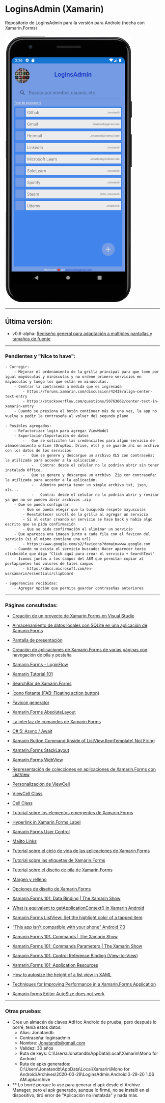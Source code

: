 # LoginsAdmin (Xamarin)


Repositorio de LoginsAdmin para la versión para Android (hecha con Xamarin.Forms)

<img src="Screenshot_v0.6-alpha.png" alt="LoginsAdmin | Administrador de credenciales - Hecho con ❤ por Jonatandb! (Versión C#/Xamarin.Forms - Android)"/>

---

## Última versión:
- v0.6-alpha: <a href="https://github.com/Jonatandb/LoginsAdmin-Xamarin-/releases/tag/v0.6-alpha">Rediseño general para adaptación a múltiples pantallas y tamaños de fuente</a>

---	

### Pendientes y "Nice to have":

    - Corregir:
        - Mejorar el ordenamiento de la grilla principal para que tome por igual mayúsculas y minúsculas y no ordene primero servicios en mayúsculas y luego los que están en minúsculas.
        - Centrar la contraseña a medida que es ingresada
            - https://forums.xamarin.com/discussion/42438/align-center-text-entry
            - https://stackoverflow.com/questions/50763662/center-text-in-xamarin-entry
        - Cuando se presiona el botón continuar más de una vez, la app no vuelve a pedir la contraseña al volver del segundo plano

    - Posibles agregados:
        - Refactorizar login para agregar ViewModel
	    - Exportación/Importación de datos
            -   Que se soliciten las credenciales para algún servicio de almacenamiento online (DropBox, Drive, etc) y se guarde ahí un archivo con los datos de los servicios
            -   Que se genere y descargue un archivo XLS con contraseña: la utilizada para acceder a la aplicación.
                -   Contra: desde el celular no lo podrían abrir sin tener instalado Office.
            -   Que se genere y descargue un archivo .Zip con contraseña: la utilizada para acceder a la aplicación.
                -   Adentro podría tener un simple archivo txt, json, xls...
                -   Contra: desde el celular no lo podrían abrir y revisar ya que no se pueden abrir archivos .zip
	    - Que se pueda configurar:
            - Que se pueda elegir que la busqueda respete mayusculas
		    - Reestablecer scroll de la grilla al agregar un servicio
		    - Si al estar creando un servicio se hace back y había algo escrito que se pida confirmación
		    - Que se pida confirmación al eliminar un servicio
	    - Que aparezca una imagen junto a cada fila con el favicon del servicio (si el mismo contiene una url)
            - https://www.google.com/s2/favicons?domain=www.google.com
	    - Cuando no exista el servicio buscado: Hacer aparecer texto clickeable que diga "Click aquí para crear el servicio + SearchText"
	    - Iconos juntos a los campos del ABM que permitan copiar al portapapeles los valores de tales campos
		    - https://docs.microsoft.com/en-us/xamarin/essentials/clipboard

    - Sugerencias recibidas:
        - Agregar opción que permita guardar contraseñas anteriores

---

### Páginas consultadas:

 - <a href="https://docs.microsoft.com/es-es/learn/modules/create-a-mobile-app-with-xamarin-forms/2-create-a-xf-project-in-vs" target="_blank">Creación de un proyecto de Xamarin.Forms en Visual Studio</a>

 - <a href="https://docs.microsoft.com/es-es/learn/modules/store-local-data-with-sqlite/" target="_blank">Almacenamiento de datos locales con SQLite en una aplicación de Xamarin.Forms</a>

 - <a href="https://docs.microsoft.com/es-es/xamarin/android/user-interface/splash-screen" target="_blank">Pantalla de presentación</a>
 
 - <a href="https://docs.microsoft.com/es-es/learn/modules/create-multi-page-xamarin-forms-apps-with-stack-and-tab-navigation/" target="_blank">Creación de aplicaciones de Xamarin.Forms de varias páginas con navegación de pila y pestaña</a>
 
 - <a href="https://docs.microsoft.com/es-es/samples/xamarin/xamarin-forms-samples/navigation-loginflow/" target="_blank">Xamarin.Forms - LoginFlow</a>

 - <a href="https://channel9.msdn.com/Series/Xamarin-101" target="_blank">Xamarin Tutorial 101</a>

 - <a href="https://docs.microsoft.com/es-es/xamarin/xamarin-forms/user-interface/searchbar" target="_blank">SearchBar de Xamarin.Forms</a>

 - <a href="https://stackoverflow.com/questions/54517874/how-to-make-a-floating-action-button-in-xamarin-forms" target="_blank">Ícono flotante (FAB: Floating action button)</a>

 - <a href="https://favicon.io/favicon-generator/" target="_blank">Favicon generator</a>

 - <a href="https://docs.microsoft.com/es-es/xamarin/xamarin-forms/user-interface/layouts/absolute-layout" target="_blank">Xamarin.Forms AbsoluteLayout</a>

 - <a href="https://docs.microsoft.com/es-es/xamarin/xamarin-forms/app-fundamentals/data-binding/commanding#using-command-parameters" target="_blank">La interfaz de comandos de Xamarin.Forms</a>

 - <a href="https://geeks.ms/etomas/2011/09/17/c-5-async-await/" target="_blank">C# 5: Async / Await</a>

 - <a href="https://stackoverflow.com/questions/46332349/xamarin-button-command-inside-of-listview-itemtemplate-not-firing" target="_blank">Xamarin Button Command (inside of ListView.ItemTemplate) Not Firing</a>

 - <a href="https://docs.microsoft.com/es-es/xamarin/xamarin-forms/user-interface/layouts/stack-layout">Xamarin.Forms StackLayout</a>
 
 - <a href="https://docs.microsoft.com/es-es/xamarin/xamarin-forms/user-interface/webview?tabs=windows">Xamarin.Forms WebView</a>
 
 - <a href="https://docs.microsoft.com/es-es/learn/modules/display-collections-in-xamarin-forms-apps-with-listview/">Representación de colecciones en aplicaciones de Xamarin.Forms con ListView</a>
 
 - <a href="https://docs.microsoft.com/es-es/xamarin/xamarin-forms/app-fundamentals/custom-renderer/viewcell">Personalización de ViewCell</a>
 
 - <a href="https://docs.microsoft.com/en-us/dotnet/api/xamarin.forms.viewcell?view=xamarin-forms">ViewCell Class</a>
 
 - <a href="https://docs.microsoft.com/en-us/dotnet/api/xamarin.forms.cell?view=xamarin-forms">Cell Class</a>

 - <a href="https://docs.microsoft.com/es-es/xamarin/get-started/tutorials/pop-ups/?tabs=vswin">Tutorial sobre los elementos emergentes de Xamarin.Forms</a>

 - <a href="https://xamarinhelp.com/hyperlink-in-xamarin-forms-label/" target="_blank">Hyperlink in Xamarin.Forms Label</a>

 - <a href="https://xamarinhelp.com/xamarin-forms-user-control/" target="_blank">Xamarin Forms User Control</a>

 - <a href="https://css-tricks.com/snippets/html/mailto-links/" target="_blank">Mailto Links</a>

 - <a href="https://docs.microsoft.com/es-es/xamarin/get-started/tutorials/app-lifecycle/?tabs=vswin" target="_blank">Tutorial sobre el ciclo de vida de las aplicaciones de Xamarin.Forms</a>

 - <a href="https://docs.microsoft.com/es-es/xamarin/get-started/tutorials/label/?tabs=vswin">Tutorial sobre las etiquetas de Xamarin.Forms</a>

 - <a href="https://docs.microsoft.com/es-es/xamarin/get-started/tutorials/stacklayout/?tabs=vswin">Tutorial sobre el diseño de pila de Xamarin.Forms</a>

 - <a href="https://docs.microsoft.com/es-es/xamarin/xamarin-forms/user-interface/layouts/margin-and-padding">Margen y relleno</a>

 - <a href="https://docs.microsoft.com/es-es/xamarin/xamarin-forms/user-interface/layouts/layout-options">Opciones de diseño de Xamarin.Forms</a>

 - <a href="https://www.youtube.com/watch?v=pr03CYqhFr4&list=PLM75ZaNQS_FaEPpqVjfQdnFaSR1EWCeNZ&index=2&t=0s">Xamarin.Forms 101: Data Binding | The Xamarin Show</a>

 - <a href="https://forums.xamarin.com/discussion/11102/what-is-equivalent-to-getapplicationcontext-in-xamarin-android" target="_blank">What is equivalent to getApplicationContext() in Xamarin Android</a>

 - <a href="https://stackoverflow.com/questions/25885238/xamarin-forms-listview-set-the-highlight-color-of-a-tapped-item" target="_blank"> Xamarin.Forms ListView: Set the highlight color of a tapped item</a>

 - <a href="https://stackoverflow.com/questions/45767440/this-app-isnt-compatible-with-your-phone-android-7-0" target="_blank">“This app isn't compatible with your phone” Android 7.0</a>

 - <a href="https://www.youtube.com/watch?v=mqI6mMZTeVE&list=PLM75ZaNQS_FaEPpqVjfQdnFaSR1EWCeNZ&index=2" target="_blank">Xamarin.Forms 101: Commands | The Xamarin Show</a>

 - <a href="https://www.youtube.com/watch?v=4hYVgWI3APc&list=PLM75ZaNQS_FaEPpqVjfQdnFaSR1EWCeNZ&index=3" target="_blank">Xamarin.Forms 101: Commands Parameters | The Xamarin Show</a>

 - <a href="https://www.youtube.com/watch?v=ewctH8RyDiA&list=PLM75ZaNQS_FaEPpqVjfQdnFaSR1EWCeNZ&index=4" target="_blank">Xamarin.Forms 101: Control Reference Binding (View-to-View)</a>

 - <a href="https://www.youtube.com/watch?v=RvwMqYU-6qA&list=PLM75ZaNQS_FaEPpqVjfQdnFaSR1EWCeNZ&index=5" target="_blank">Xamarin.Forms 101: Application Resources</a>

 - <a href="https://stackoverflow.com/questions/44728008/how-to-autosize-the-height-of-a-list-view-in-xaml" target="_blank">How to autosize the height of a list view in XAML</a>

 - <a href="https://heartbeat.fritz.ai/techniques-for-improving-performance-in-a-xamarin-forms-application-b439f2f04156" target="_blank">Techniques for Improving Performance in a Xamarin.Forms Application</a>

 - <a href="https://stackoverflow.com/questions/52985095/xamarin-forms-editor-autosize-does-not-work" target="_blank">Xamarin forms Editor AutoSize does not work</a>

---

### Otras pruebas:
- Cree un almacén de claves AdHoc Android de prueba, pero después lo borré, tenía estos datos:
  - Alias:		Jonatandb
  - Contraseña:	loginsadmin
  - Nombre:		Jonatandb@gmail.com
  - Validez:	30 años
   - Ruta de keys:	C:\Users\Jonatandb\AppData\Local\Xamarin\Mono for Android
   - Ruta de apks generados: C:\Users\Jonatandb\AppData\Local\Xamarin\Mono for Android\Archives\2020-03-29\LoginsAdmin.Android 3-29-20 1.06 AM.apkarchive
- ** Lo borré porque lo usé para generar el apk desde el Archive Manager, pero el apk generado, aunque lo firmé, no se instaló en el dispositivo, tiró error de "Aplicación no instalada" y nada más.
